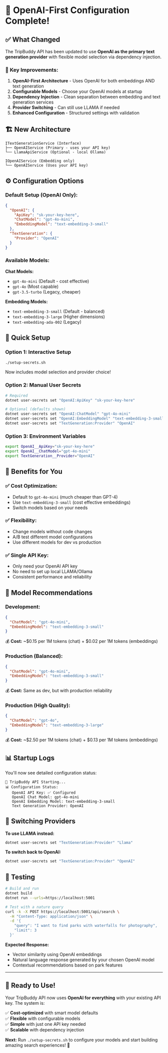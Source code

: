 # 🎯 **OpenAI-First Configuration Complete!**

## ✅ **What Changed**

The TripBuddy API has been updated to use **OpenAI as the primary text generation provider** with flexible model selection via dependency injection.

### 🔄 **Key Improvements:**

1. **OpenAI-First Architecture** - Uses OpenAI for both embeddings AND text generation
2. **Configurable Models** - Choose your OpenAI models at startup
3. **Dependency Injection** - Clean separation between embedding and text generation services
4. **Provider Switching** - Can still use LLAMA if needed
5. **Enhanced Configuration** - Structured settings with validation

## 🏗️ **New Architecture**

```
ITextGenerationService (Interface)
├── OpenAIService (Primary - uses your API key)
└── LlamaApiService (Optional - local Ollama)

IOpenAIService (Embedding only)
└── OpenAIService (Uses your API key)
```

## ⚙️ **Configuration Options**

### **Default Setup (OpenAI Only):**

```json
{
  "OpenAI": {
    "ApiKey": "sk-your-key-here",
    "ChatModel": "gpt-4o-mini",
    "EmbeddingModel": "text-embedding-3-small"
  },
  "TextGeneration": {
    "Provider": "OpenAI"
  }
}
```

### **Available Models:**

**Chat Models:**

- `gpt-4o-mini` (Default - cost effective)
- `gpt-4o` (Most capable)
- `gpt-3.5-turbo` (Legacy, cheaper)

**Embedding Models:**

- `text-embedding-3-small` (Default - balanced)
- `text-embedding-3-large` (Higher dimensions)
- `text-embedding-ada-002` (Legacy)

## 🚀 **Quick Setup**

### **Option 1: Interactive Setup**

```bash
./setup-secrets.sh
```

Now includes model selection and provider choice!

### **Option 2: Manual User Secrets**

```bash
# Required
dotnet user-secrets set "OpenAI:ApiKey" "sk-your-key-here"

# Optional (defaults shown)
dotnet user-secrets set "OpenAI:ChatModel" "gpt-4o-mini"
dotnet user-secrets set "OpenAI:EmbeddingModel" "text-embedding-3-small"
dotnet user-secrets set "TextGeneration:Provider" "OpenAI"
```

### **Option 3: Environment Variables**

```bash
export OpenAI__ApiKey="sk-your-key-here"
export OpenAI__ChatModel="gpt-4o-mini"
export TextGeneration__Provider="OpenAI"
```

## 🎯 **Benefits for You**

### **✅ Cost Optimization:**

- Default to `gpt-4o-mini` (much cheaper than GPT-4)
- Use `text-embedding-3-small` (cost effective embeddings)
- Switch models based on your needs

### **✅ Flexibility:**

- Change models without code changes
- A/B test different model configurations
- Use different models for dev vs production

### **✅ Single API Key:**

- Only need your OpenAI API key
- No need to set up local LLAMA/Ollama
- Consistent performance and reliability

## 🧪 **Model Recommendations**

### **Development:**

```json
{
  "ChatModel": "gpt-4o-mini",
  "EmbeddingModel": "text-embedding-3-small"
}
```

💰 **Cost:** ~$0.15 per 1M tokens (chat) + $0.02 per 1M tokens (embeddings)

### **Production (Balanced):**

```json
{
  "ChatModel": "gpt-4o-mini",
  "EmbeddingModel": "text-embedding-3-small"
}
```

💰 **Cost:** Same as dev, but with production reliability

### **Production (High Quality):**

```json
{
  "ChatModel": "gpt-4o",
  "EmbeddingModel": "text-embedding-3-large"
}
```

💰 **Cost:** ~$2.50 per 1M tokens (chat) + $0.13 per 1M tokens (embeddings)

## 📊 **Startup Logs**

You'll now see detailed configuration status:

```
🚀 TripBuddy API Starting...
📊 Configuration Status:
   OpenAI API Key: ✅ Configured
   OpenAI Chat Model: gpt-4o-mini
   OpenAI Embedding Model: text-embedding-3-small
   Text Generation Provider: OpenAI
```

## 🔀 **Switching Providers**

**To use LLAMA instead:**

```bash
dotnet user-secrets set "TextGeneration:Provider" "Llama"
```

**To switch back to OpenAI:**

```bash
dotnet user-secrets set "TextGeneration:Provider" "OpenAI"
```

## 🧪 **Testing**

```bash
# Build and run
dotnet build
dotnet run --urls=https://localhost:5001

# Test with a nature query
curl -k -X POST https://localhost:5001/api/search \
  -H "Content-Type: application/json" \
  -d '{
    "query": "I want to find parks with waterfalls for photography",
    "limit": 3
  }'
```

**Expected Response:**

- Vector similarity using OpenAI embeddings
- Natural language response generated by your chosen OpenAI model
- Contextual recommendations based on park features

---

## 🎉 **Ready to Use!**

Your TripBuddy API now uses **OpenAI for everything** with your existing API key. The system is:

✅ **Cost-optimized** with smart model defaults  
✅ **Flexible** with configurable models  
✅ **Simple** with just one API key needed  
✅ **Scalable** with dependency injection

**Next:** Run `./setup-secrets.sh` to configure your models and start building amazing search experiences! 🚀
